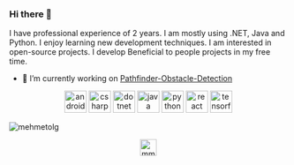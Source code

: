 ### Hi there 👋

I have professional experience of 2 years. I am mostly using .NET, Java and Python. I enjoy learning new development techniques. I am interested in open-source projects. I develop Beneficial to people projects in my free time.



- 🔭 I’m currently working on [Pathfinder-Obstacle-Detection](https://github.com/mehmetolg/Pathfinder-Obstacle-Detection)

<p align="center"><img src="https://devicons.github.io/devicon/devicon.git/icons/android/android-original-wordmark.svg" alt="android" width="40" height="40"/> <img src="https://devicons.github.io/devicon/devicon.git/icons/csharp/csharp-original.svg" alt="csharp" width="40" height="40"/> <img src="https://devicons.github.io/devicon/devicon.git/icons/dot-net/dot-net-original-wordmark.svg" alt="dotnet" width="40" height="40"/> <img src="https://devicons.github.io/devicon/devicon.git/icons/java/java-original-wordmark.svg" alt="java" width="40" height="40"/> <img src="https://devicons.github.io/devicon/devicon.git/icons/python/python-original.svg" alt="python" width="40" height="40"/> <img src="https://devicons.github.io/devicon/devicon.git/icons/react/react-original-wordmark.svg" alt="react" width="40" height="40"/> <img src="https://www.vectorlogo.zone/logos/tensorflow/tensorflow-icon.svg" alt="tensorflow" width="40" height="40"/></p><p><img align="center" src="https://github-readme-stats.vercel.app/api/top-langs/?username=mehmetolg&layout=compact&hide=html" alt="mehmetolg" /></p>

<p align="center">
<a href="https://linkedin.com/in/mmtolgn1453" target="blank"><img align="center" src="https://cdn.jsdelivr.net/npm/simple-icons@3.0.1/icons/linkedin.svg" alt="mmtolgn1453" height="30" width="30" /></a>
</p>
